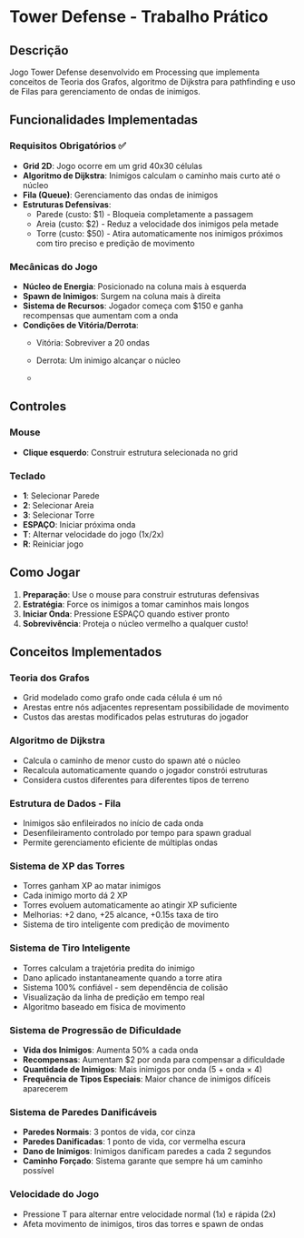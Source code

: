 # Tower Defense - Trabalho Prático

## Descrição
Jogo Tower Defense desenvolvido em Processing que implementa conceitos de Teoria dos Grafos, algoritmo de Dijkstra para pathfinding e uso de Filas para gerenciamento de ondas de inimigos.

## Funcionalidades Implementadas

### Requisitos Obrigatórios ✅
- **Grid 2D**: Jogo ocorre em um grid 40x30 células
- **Algoritmo de Dijkstra**: Inimigos calculam o caminho mais curto até o núcleo
- **Fila (Queue)**: Gerenciamento das ondas de inimigos
- **Estruturas Defensivas**:
  - Parede (custo: $1) - Bloqueia completamente a passagem
  - Areia (custo: $2) - Reduz a velocidade dos inimigos pela metade
  - Torre (custo: $50) - Atira automaticamente nos inimigos próximos com tiro preciso e predição de movimento

### Mecânicas do Jogo
- **Núcleo de Energia**: Posicionado na coluna mais à esquerda
- **Spawn de Inimigos**: Surgem na coluna mais à direita
- **Sistema de Recursos**: Jogador começa com $150 e ganha recompensas que aumentam com a onda
- **Condições de Vitória/Derrota**: 
  - Vitória: Sobreviver a 20 ondas
  - Derrota: Um inimigo alcançar o núcleo
 
  - 
## Controles

### Mouse
- **Clique esquerdo**: Construir estrutura selecionada no grid

### Teclado
- **1**: Selecionar Parede
- **2**: Selecionar Areia  
- **3**: Selecionar Torre
- **ESPAÇO**: Iniciar próxima onda
- **T**: Alternar velocidade do jogo (1x/2x)
- **R**: Reiniciar jogo

## Como Jogar

1. **Preparação**: Use o mouse para construir estruturas defensivas
2. **Estratégia**: Force os inimigos a tomar caminhos mais longos
3. **Iniciar Onda**: Pressione ESPAÇO quando estiver pronto
4. **Sobrevivência**: Proteja o núcleo vermelho a qualquer custo!

## Conceitos Implementados

### Teoria dos Grafos
- Grid modelado como grafo onde cada célula é um nó
- Arestas entre nós adjacentes representam possibilidade de movimento
- Custos das arestas modificados pelas estruturas do jogador

### Algoritmo de Dijkstra
- Calcula o caminho de menor custo do spawn até o núcleo
- Recalcula automaticamente quando o jogador constrói estruturas
- Considera custos diferentes para diferentes tipos de terreno

### Estrutura de Dados - Fila
- Inimigos são enfileirados no início de cada onda
- Desenfileiramento controlado por tempo para spawn gradual
- Permite gerenciamento eficiente de múltiplas ondas

### Sistema de XP das Torres
- Torres ganham XP ao matar inimigos
- Cada inimigo morto dá 2 XP
- Torres evoluem automaticamente ao atingir XP suficiente
- Melhorias: +2 dano, +25 alcance, +0.15s taxa de tiro
- Sistema de tiro inteligente com predição de movimento

### Sistema de Tiro Inteligente
- Torres calculam a trajetória predita do inimigo
- Dano aplicado instantaneamente quando a torre atira
- Sistema 100% confiável - sem dependência de colisão
- Visualização da linha de predição em tempo real
- Algoritmo baseado em física de movimento

### Sistema de Progressão de Dificuldade
- **Vida dos Inimigos**: Aumenta 50% a cada onda
- **Recompensas**: Aumentam $2 por onda para compensar a dificuldade
- **Quantidade de Inimigos**: Mais inimigos por onda (5 + onda × 4)
- **Frequência de Tipos Especiais**: Maior chance de inimigos difíceis aparecerem

### Sistema de Paredes Danificáveis
- **Paredes Normais**: 3 pontos de vida, cor cinza
- **Paredes Danificadas**: 1 ponto de vida, cor vermelha escura
- **Dano de Inimigos**: Inimigos danificam paredes a cada 2 segundos
- **Caminho Forçado**: Sistema garante que sempre há um caminho possível

### Velocidade do Jogo
- Pressione T para alternar entre velocidade normal (1x) e rápida (2x)
- Afeta movimento de inimigos, tiros das torres e spawn de ondas

